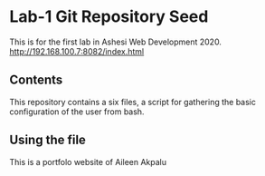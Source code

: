 # Lab-1 Git Repository Seed

This is for the first lab in Ashesi Web Development 2020.
http://192.168.100.7:8082/index.html

## Contents

This repository contains a six files, a script for gathering the basic configuration of the user from bash.

## Using the file

This is a portfolo website of Aileen Akpalu

